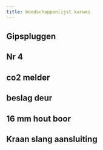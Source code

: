 ```yaml
---
title: boodschappenlijst karwei
---
```


## Gipspluggen
## Nr 4
## co2 melder
## beslag deur
## 16 mm hout boor
## Kraan slang aansluiting

